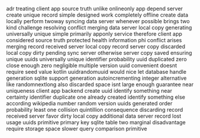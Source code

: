 adr treating client app source truth unlike onlineonly app depend server create unique record simple designed work completely offline create data locally perform twoway syncing data server whenever possible brings two kind challenge resolving conflict merging data server local copy generating universally unique simple primarily apponly service therefore client app considered source truth protected health information phi conflict arises merging record received server local copy record server copy discarded local copy dirty pending sync server otherwise server copy saved ensuring unique uuids universally unique identifier probability uuid duplicated zero close enough zero negligible multiple version uuid convenient doesnt require seed value kotlin uuidrandomuuid would nice let database handle generation sqlite support generation autoincrementing integer alternative like randomnextlong also discarded space isnt large enough guarantee near uniqueness client app backend create uuid identify something near certainty identifier duplicate one already created identify something else according wikipedia number random version uuids generated order probability least one collision quintillion consequence discarding record received server favor dirty local copy additional data server record lost usage uuids primitive primary key sqlite table two marginal disadvantage require storage space slower query comparison primitive